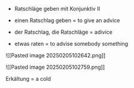 * Ratschläge geben mit Konjunktiv II

* einen Ratschlag geben = to give an advice

* der Ratschlag, die Ratschläge = adivice 
* etwas raten = to advise somebody something

![[Pasted image 20250205102642.png]]

![[Pasted image 20250205102759.png]]

Erkältung = a cold 